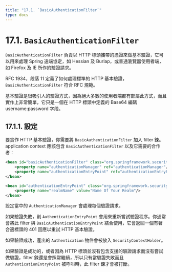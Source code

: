 ```yaml
---
title: "17.1. `BasicAuthenticationFilter`"
type: docs
---
```


# 17.1. `BasicAuthenticationFilter`

`BasicAuthenticationFilter` 負責以 HTTP 標頭攜帶的憑證來做基本驗證，它可以用來處理 Spring 遠端協定，如 Hessian 及 Burlap，或普通瀏覽器使用者端，如 Firefox 及 IE 所作的驗證請求。

RFC 1934，段落 11 定義了如何處理標準的 HTTP 基本驗證，`BasicAuthenticationFilter` 符合 RFC 規範。

基本驗證是很吸引人的驗證方式，因為絕大多數的使用者端都有部屬此方式，而且實作上非常簡單，它只是一個在 HTTP 標頭中定義的 Base64 編碼 username:password 字段。

## 17.1.1. 設定

要實作 HTTP 基本驗證，你需要將 `BasicAuthenticationFilter` 加入 filter 鍊。application context 應該包含 `BasicAuthenticationFilter` 以及它需要的合作者：

```xml
<bean id="basicAuthenticationFilter" class="org.springframework.security.web.authentication.www.BasicAuthenticationFilter">
    <property name="authenticationManager" ref="authenticationManager"/>
    <property name="authenticationEntryPoint" ref="authenticationEntryPoint"/>
</bean>

<bean id="authenticationEntryPoint" class="org.springframework.security.web.authentication.www.BasicAuthenticationEntryPoint">
    <property name="realmName" value="Name Of Your Realm"/>
</bean>
```

設定當中的 `AuthenticationManager` 會處理每個驗證請求。

如果驗證失敗，則 `AuthenticationEntryPoint` 會用來重新嘗試驗證程序。你通常會將此 filter 與 `BasicAuthenticationEntryPoint` 結合使用，它會返回一個有著合適標頭的 401 回應以重試 HTTP 基本驗證。

如果驗證成功，產出的 `Authentication` 物件會被放入 `SecurityContextHolder`。

如果驗證是成功的，或者因為 HTTP 標頭並沒有包含支援的驗證請求而沒有嘗試做驗證，filter 鍊還是會照常繼續，所以只有當驗證失敗而且 `AuthenticationEntryPoint` 被呼叫時，此 filter 鍊才會被打斷。